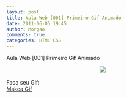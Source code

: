 ```yaml
---
layout: post
title: Aula Web [001] Primeiro Gif Animado
date: 2011-06-05 19:45
author: Morgao
comments: true
categories: HTML CSS
---
```

Aula Web [001] Primeiro Gif Animado

<div class="separator" style="clear: both; text-align: center;"><a href="https://blogger.googleusercontent.com/img/b/R29vZ2xl/AVvXsEgF9y2yOovUjcfwfEVllwR1z4ZOiIil7-o8U5ryb09oHPLYdFwx71-pg7RsH3nMkp0ar4zCdnZBPGkEnN4C9F2M6rLJtZimmb9hcwHfx1Bwj2Q-fnfZ1gyarFdKXK29rUbrVK7R8XkesBM/s1600/ODz6_n.gif" style="margin-left: 1em; margin-right: 1em;"><img border="0" src="https://blogger.googleusercontent.com/img/b/R29vZ2xl/AVvXsEgF9y2yOovUjcfwfEVllwR1z4ZOiIil7-o8U5ryb09oHPLYdFwx71-pg7RsH3nMkp0ar4zCdnZBPGkEnN4C9F2M6rLJtZimmb9hcwHfx1Bwj2Q-fnfZ1gyarFdKXK29rUbrVK7R8XkesBM/s1600/ODz6_n.gif" /></a></div><br />
Faca seu Gif:<br />
<div style="color: blue;"><a href="http://www.makeagif.com/">Makea Gif</a></div>